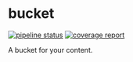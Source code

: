 # bucket

[![pipeline status](https://gitlab.com/simonbreiter/bucket/badges/master/pipeline.svg)](https://gitlab.com/simonbreiter/bucket/commits/master)
[![coverage report](https://gitlab.com/simonbreiter/bucket/badges/master/coverage.svg)](https://gitlab.com/simonbreiter/bucket/commits/master)

A bucket for your content.
